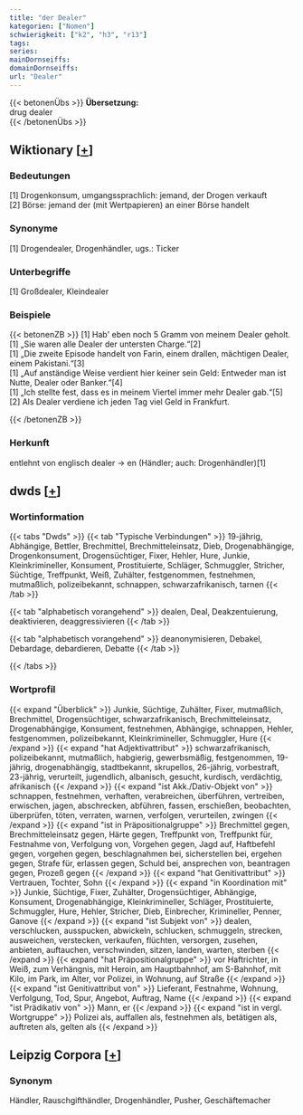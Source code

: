 ```yaml
---
title: "der Dealer"
kategorien: ["Nomen"]
schwierigkeit: ["k2", "h3", "r13"]
tags:
series:
mainDornseiffs:
domainDornseiffs:
url: "Dealer"
---
```


{{< betonenÜbs >}}
**Übersetzung:**  
drug dealer  
{{< /betonenÜbs >}}

## Wiktionary [[+](https://de.wiktionary.org/wiki/Dealer)]

### Bedeutungen
[1] Drogenkonsum, umgangssprachlich: jemand, der Drogen verkauft  
[2] Börse: jemand der (mit Wertpapieren) an einer Börse handelt  

### Synonyme
[1] Drogendealer, Drogenhändler, ugs.: Ticker  

### Unterbegriffe
[1] Großdealer, Kleindealer  

### Beispiele
{{< betonenZB >}}
[1] Hab' eben noch 5 Gramm von meinem Dealer geholt.  
[1] „Sie waren alle Dealer der untersten Charge.“[2]  
[1] „Die zweite Episode handelt von Farin, einem drallen, mächtigen Dealer, einem Pakistani.“[3]  
[1] „Auf anständige Weise verdient hier keiner sein Geld: Entweder man ist Nutte, Dealer oder Banker.“[4]  
[1] „Ich stellte fest, dass es in meinem Viertel immer mehr Dealer gab.“[5]  
[2] Als Dealer verdiene ich jeden Tag viel Geld in Frankfurt.  

{{< /betonenZB >}}
### Herkunft
entlehnt von englisch dealer → en (Händler; auch: Drogenhändler)[1]  



## dwds [[+](https://www.dwds.de/wb/Dealer)]

### Wortinformation
{{< tabs "Dwds" >}}
{{< tab "Typische Verbindungen" >}}
19-jährig, Abhängige, Bettler, Brechmittel, Brechmitteleinsatz, Dieb, Drogenabhängige, Drogenkonsument, Drogensüchtiger, Fixer, Hehler, Hure, Junkie, Kleinkrimineller, Konsument, Prostituierte, Schläger, Schmuggler, Stricher, Süchtige, Treffpunkt, Weiß, Zuhälter, festgenommen, festnehmen, mutmaßlich, polizeibekannt, schnappen, schwarzafrikanisch, tarnen
{{< /tab >}}

{{< tab "alphabetisch vorangehend" >}}
dealen, Deal, Deakzentuierung, deaktivieren, deaggressivieren
{{< /tab >}}

{{< tab "alphabetisch vorangehend" >}}
deanonymisieren, Debakel, Debardage, debardieren, Debatte
{{< /tab >}}

{{< /tabs >}}

### Wortprofil
{{< expand "Überblick" >}} Junkie, Süchtige, Zuhälter, Fixer, mutmaßlich, Brechmittel, Drogensüchtiger, schwarzafrikanisch, Brechmitteleinsatz, Drogenabhängige, Konsument, festnehmen, Abhängige, schnappen, Hehler, festgenommen, polizeibekannt, Kleinkrimineller, Schmuggler, Hure {{< /expand >}}
{{< expand "hat Adjektivattribut" >}} schwarzafrikanisch, polizeibekannt, mutmaßlich, habgierig, gewerbsmäßig, festgenommen, 19-jährig, drogenabhängig, stadtbekannt, skrupellos, 26-jährig, vorbestraft, 23-jährig, verurteilt, jugendlich, albanisch, gesucht, kurdisch, verdächtig, afrikanisch {{< /expand >}}
{{< expand "ist Akk./Dativ-Objekt von" >}} schnappen, festnehmen, verhaften, verabreichen, überführen, vertreiben, erwischen, jagen, abschrecken, abführen, fassen, erschießen, beobachten, überprüfen, töten, verraten, warnen, verfolgen, verurteilen, zwingen {{< /expand >}}
{{< expand "ist in Präpositionalgruppe" >}} Brechmittel gegen, Brechmitteleinsatz gegen, Härte gegen, Treffpunkt von, Treffpunkt für, Festnahme von, Verfolgung von, Vorgehen gegen, Jagd auf, Haftbefehl gegen, vorgehen gegen, beschlagnahmen bei, sicherstellen bei, ergehen gegen, Strafe für, erlassen gegen, Schuld bei, ansprechen von, beantragen gegen, Prozeß gegen {{< /expand >}}
{{< expand "hat Genitivattribut" >}} Vertrauen, Tochter, Sohn {{< /expand >}}
{{< expand "in Koordination mit" >}} Junkie, Süchtige, Fixer, Zuhälter, Drogensüchtiger, Abhängige, Konsument, Drogenabhängige, Kleinkrimineller, Schläger, Prostituierte, Schmuggler, Hure, Hehler, Stricher, Dieb, Einbrecher, Krimineller, Penner, Ganove {{< /expand >}}
{{< expand "ist Subjekt von" >}} dealen, verschlucken, ausspucken, abwickeln, schlucken, schmuggeln, strecken, ausweichen, verstecken, verkaufen, flüchten, versorgen, zusehen, anbieten, auftauchen, verschwinden, sitzen, landen, warten, sterben {{< /expand >}}
{{< expand "hat Präpositionalgruppe" >}} vor Haftrichter, in Weiß, zum Verhängnis, mit Heroin, am Hauptbahnhof, am S-Bahnhof, mit Kilo, im Park, im Alter, vor Polizei, in Wohnung, auf Straße {{< /expand >}}
{{< expand "ist Genitivattribut von" >}} Lieferant, Festnahme, Wohnung, Verfolgung, Tod, Spur, Angebot, Auftrag, Name {{< /expand >}}
{{< expand "ist Prädikativ von" >}} Mann, er {{< /expand >}}
{{< expand "ist in vergl. Wortgruppe" >}} Polizei als, auffallen als, festnehmen als, betätigen als, auftreten als, gelten als {{< /expand >}}

## Leipzig Corpora [[+](https://corpora.uni-leipzig.de/en/res?word=Dealer&corpusId=deu_newscrawl-public_2018)]


### Synonym
Händler, Rauschgifthändler, Drogenhändler, Pusher, Geschäftemacher

